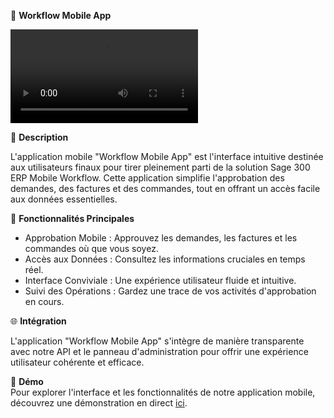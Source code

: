 📱 **Workflow Mobile App**  

![Aperçu](lien-vers-la-vidéo-de-présentation.mov)

📁 **Description**  

L'application mobile "Workflow Mobile App" est l'interface intuitive destinée aux utilisateurs finaux pour tirer pleinement parti de la solution Sage 300 ERP Mobile Workflow. Cette application simplifie l'approbation des demandes, des factures et des commandes, tout en offrant un accès facile aux données essentielles.

📲 **Fonctionnalités Principales**  

- Approbation Mobile : Approuvez les demandes, les factures et les commandes où que vous soyez.
- Accès aux Données : Consultez les informations cruciales en temps réel.
- Interface Conviviale : Une expérience utilisateur fluide et intuitive.
- Suivi des Opérations : Gardez une trace de vos activités d'approbation en cours.

🌐 **Intégration**  

L'application "Workflow Mobile App" s'intègre de manière transparente avec notre API et le panneau d'administration pour offrir une expérience utilisateur cohérente et efficace.

🎁 **Démo**  
Pour explorer l'interface et les fonctionnalités de notre application mobile, découvrez une démonstration en direct [ici](lien-vers-la-démo-en-ligne).
